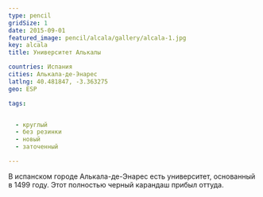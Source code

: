 ```yaml
---
type: pencil
gridSize: 1
date: 2015-09-01
featured_image: pencil/alcala/gallery/alcala-1.jpg
key: alcala
title: Университет Алькалы

countries: Испания
cities: Алькала-де-Энарес
latlng: 40.481847, -3.363275
geo: ESP

tags:


  - круглый
  - без резинки
  - новый
  - заточенный

---
```


В испанском городе Алькала-де-Энарес есть университет, основанный в 1499 году. Этот полностью черный карандаш прибыл оттуда.

